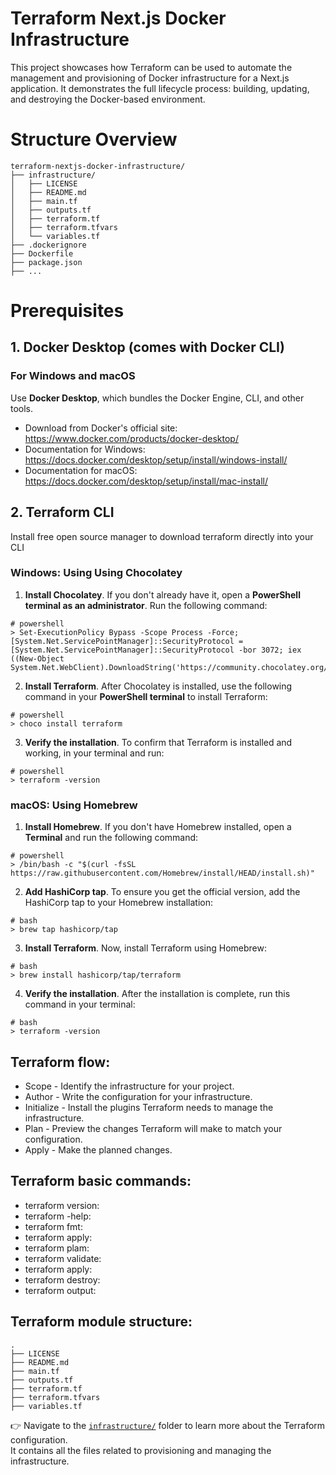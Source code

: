 # Terraform Next.js Docker Infrastructure
This project showcases how Terraform can be used to automate the management and provisioning of Docker infrastructure for a Next.js application. It demonstrates the full lifecycle process: building, updating, and destroying the Docker-based environment.

# Structure Overview
```
terraform-nextjs-docker-infrastructure/
├── infrastructure/
│   ├── LICENSE
│   ├── README.md
│   ├── main.tf
│   ├── outputs.tf
│   ├── terraform.tf
│   ├── terraform.tfvars
│   └── variables.tf
├── .dockerignore
├── Dockerfile
├── package.json
├── ...
```

# Prerequisites

## 1. Docker Desktop (comes with Docker CLI)
### For **Windows** and **macOS**
Use **Docker Desktop**, which bundles the Docker Engine, CLI, and other tools.
- Download from Docker's official site: https://www.docker.com/products/docker-desktop/
- Documentation for Windows: https://docs.docker.com/desktop/setup/install/windows-install/
- Documentation for macOS: https://docs.docker.com/desktop/setup/install/mac-install/ 


## 2. Terraform CLI
Install free open source manager to download terraform directly into your CLI

### **Windows**: Using Using Chocolatey 
1. **Install Chocolatey**. If you don't already have it, open a **PowerShell terminal as an administrator**. Run the following command:
```
# powershell
> Set-ExecutionPolicy Bypass -Scope Process -Force; [System.Net.ServicePointManager]::SecurityProtocol = [System.Net.ServicePointManager]::SecurityProtocol -bor 3072; iex ((New-Object System.Net.WebClient).DownloadString('https://community.chocolatey.org/install.ps1'))\
```
2. **Install Terraform**. After Chocolatey is installed, use the following command in your **PowerShell terminal** to install Terraform:
```
# powershell
> choco install terraform
```
3. **Verify the installation**. To confirm that Terraform is installed and working, in your terminal and run:
```
# powershell
> terraform -version
```

### **macOS**: Using Homebrew
1. **Install Homebrew**. If you don't have Homebrew installed, open a **Terminal** and run the following command:
```
# powershell
> /bin/bash -c "$(curl -fsSL https://raw.githubusercontent.com/Homebrew/install/HEAD/install.sh)"
```
2. **Add HashiCorp tap**. To ensure you get the official version, add the HashiCorp tap to your Homebrew installation:
```
# bash
> brew tap hashicorp/tap
```
3. **Install Terraform**. Now, install Terraform using Homebrew:
```
# bash
> brew install hashicorp/tap/terraform
```
4. **Verify the installation**. After the installation is complete, run this command in your terminal:
```
# bash
> terraform -version
```

## Terraform flow:

- Scope -  Identify the infrastructure for your project.
- Author  - Write the configuration for your infrastructure.
- Initialize -  Install the plugins Terraform needs to manage the infrastructure.
- Plan - Preview the changes Terraform will make to match your configuration.
- Apply  - Make the planned changes.

## Terraform basic commands:
- terraform version:
- terraform -help:
- terraform fmt: 
- terraform apply:
- terraform plam:
- terraform validate:
- terraform apply:
- terraform destroy:
- terraform output:

## Terraform module structure:
```
.
├── LICENSE
├── README.md
├── main.tf
├── outputs.tf
├── terraform.tf
├── terraform.tfvars
├── variables.tf
```

👉 Navigate to the [`infrastructure/`](./infrastructure) folder to learn more about the Terraform configuration.  
It contains all the files related to provisioning and managing the infrastructure.
